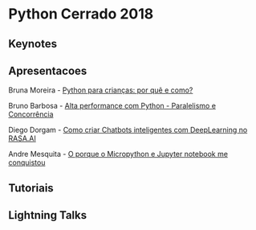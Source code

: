 # Python Cerrado 2018

## Keynotes

## Apresentacoes

Bruna Moreira - [Python para crianças: por quê e como?](https://goo.gl/nx6XrC)

Bruno Barbosa - [Alta performance com Python - Paralelismo e Concorrência](alta-performance-com-python.pdf)

Diego Dorgam - [Como criar Chatbots inteligentes com DeepLearning no RASA.AI](apr-PythonCerrado-rasa-ai.pdf)

Andre Mesquita - [ O porque o Micropython e Jupyter notebook me conquistou](https://github.com/monitoracerrado/apresentacao_pycerrado2018) 

## Tutoriais

## Lightning Talks
